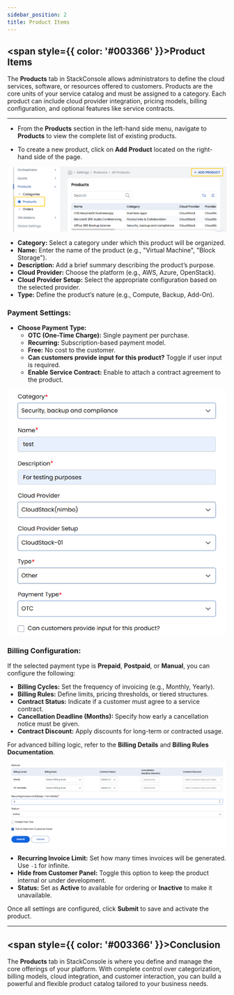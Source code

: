 ```yaml
---
sidebar_position: 2
title: Product Items
---
```


## <span style={{ color: '#003366' }}>Product Items</span>

The **Products** tab in StackConsole allows administrators to define the cloud services, software, or resources offered to customers. Products are the core units of your service catalog and must be assigned to a category. Each product can include cloud provider integration, pricing models, billing configuration, and optional features like service contracts.

-----

- From the **Products** section in the left-hand side menu, navigate to **Products** to view the complete list of existing products.

- To create a new product, click on **Add Product** located on the right-hand side of the page.

![Product List](images/prod_1.png)

- **Category:** Select a category under which this product will be organized.
- **Name:** Enter the name of the product (e.g., "Virtual Machine", "Block Storage").
- **Description:** Add a brief summary describing the product’s purpose.
- **Cloud Provider:** Choose the platform (e.g., AWS, Azure, OpenStack).
- **Cloud Provider Setup:** Select the appropriate configuration based on the selected provider.
- **Type:** Define the product’s nature (e.g., Compute, Backup, Add-On).

### Payment Settings:

- **Choose Payment Type:**
  - **OTC (One-Time Charge):** Single payment per purchase.
  - **Recurring:** Subscription-based payment model.
  - **Free:** No cost to the customer.
  - **Can customers provide input for this product?** Toggle if user input is required.
  - **Enable Service Contract:** Enable to attach a contract agreement to the product.

![Product List](images/prod_2.png)

### Billing Configuration:

If the selected payment type is **Prepaid**, **Postpaid**, or **Manual**, you can configure the following:

- **Billing Cycles:** Set the frequency of invoicing (e.g., Monthly, Yearly).
- **Billing Rules:** Define limits, pricing thresholds, or tiered structures.
- **Contract Status:** Indicate if a customer must agree to a service contract.
- **Cancellation Deadline (Months):** Specify how early a cancellation notice must be given.
- **Contract Discount:** Apply discounts for long-term or contracted usage.

For advanced billing logic, refer to the **Billing Details** and **Billing Rules Documentation**.

![Billing Configuration](images/prod_3.png)

- **Recurring Invoice Limit:** Set how many times invoices will be generated. Use `-1` for infinite.
- **Hide from Customer Panel:** Toggle this option to keep the product internal or under development.
- **Status:** Set as **Active** to available for ordering or **Inactive** to make it unavailable.

Once all settings are configured, click **Submit** to save and activate the product.

-----

## <span style={{ color: '#003366' }}>Conclusion</span>

The **Products** tab in StackConsole is where you define and manage the core offerings of your platform. With complete control over categorization, billing models, cloud integration, and customer interaction, you can build a powerful and flexible product catalog tailored to your business needs.
